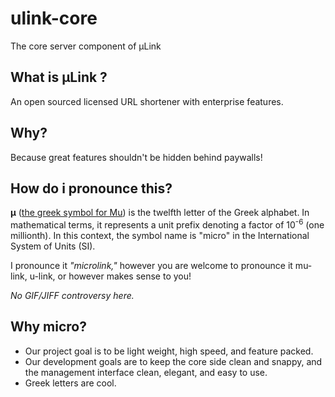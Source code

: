 # ulink-core
The core server component of μLink

## What is µLink ?

An open sourced licensed URL shortener with enterprise features.

## Why?

Because great features shouldn't be hidden behind paywalls!

## How do i pronounce this?

**µ** ([the greek symbol for Mu](https://en.wikipedia.org/wiki/Mu_(letter))) is the twelfth letter of the Greek alphabet.  In mathematical terms, it represents a unit prefix denoting a factor of 10<sup>-6</sup> (one millionth). In this context, the symbol name is "micro" in the International System of Units (SI).

I pronounce it _"microlink,"_ however you are welcome to pronounce it mu-link, u-link, or however makes sense to you!

_No GIF/JIFF controversy here._

## Why micro?

- Our project goal is to be light weight, high speed, and feature packed.
- Our development goals are to keep the core side clean and snappy, and the management interface clean, elegant, and easy to use.
- Greek letters are cool.